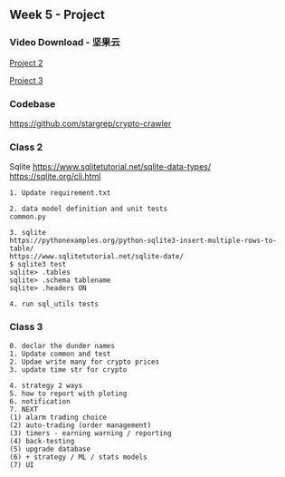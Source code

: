## Week 5 - Project

### Video Download - 坚果云
[Project 2](https://www.jianguoyun.com/p/DR3JW9YQzpi5CBiV7KID)

[Project 3](https://www.jianguoyun.com/p/Df-EPs8Qzpi5CBiU7KID)


### Codebase
https://github.com/stargrep/crypto-crawler


### Class 2
Sqlite
https://www.sqlitetutorial.net/sqlite-data-types/
https://sqlite.org/cli.html

```
1. Update requirement.txt

2. data model definition and unit tests
common.py

3. sqlite 
https://pythonexamples.org/python-sqlite3-insert-multiple-rows-to-table/
https://www.sqlitetutorial.net/sqlite-date/
$ sqlite3 test
sqlite> .tables
sqlite> .schema tablename
sqlite> .headers ON

4. run sql_utils tests

```

### Class 3
```
0. declar the dunder names
1. Update common and test
2. Updae write many for crypto prices
3. update time str for crypto

4. strategy 2 ways
5. how to report with ploting 
6. notification
7. NEXT
(1) alarm trading choice 
(2) auto-trading (order management)
(3) timers - earning warning / reporting
(4) back-testing
(5) upgrade database
(6) + strategy / ML / stats models
(7) UI 
```
